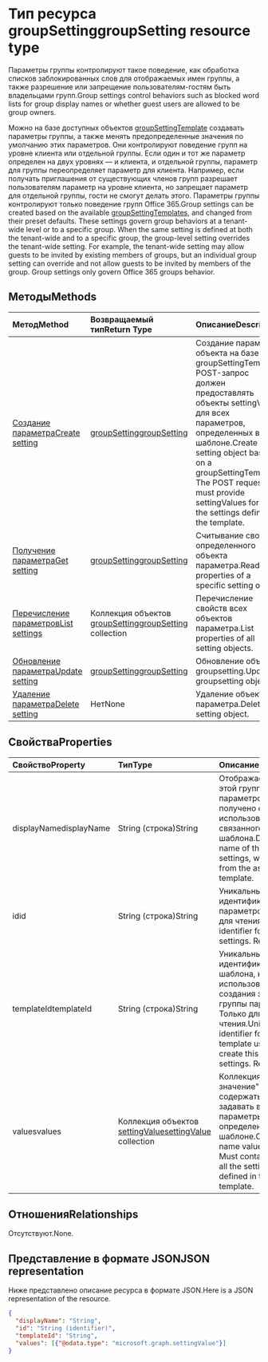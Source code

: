 # <a name="groupsetting-resource-type"></a><span data-ttu-id="efb92-101">Тип ресурса groupSetting</span><span class="sxs-lookup"><span data-stu-id="efb92-101">groupSetting resource type</span></span>

<span data-ttu-id="efb92-102">Параметры группы контролируют такое поведение, как обработка списков заблокированных слов для отображаемых имен группы, а также разрешение или запрещение пользователям-гостям быть владельцами групп.</span><span class="sxs-lookup"><span data-stu-id="efb92-102">Group settings control behaviors such as blocked word lists for group display names or whether guest users are allowed to be group owners.</span></span>

<span data-ttu-id="efb92-p101">Можно на базе доступных объектов [groupSettingTemplate](groupSettingTemplate.md) создавать параметры группы, а также менять предопределенные значения по умолчанию этих параметров. Они контролируют поведение групп на уровне клиента или отдельной группы. Если один и тот же параметр определен на двух уровнях — и клиента, и отдельной группы, параметр для группы переопределяет параметр для клиента.  Например, если получать приглашения от существующих членов групп разрешает пользователям параметр на уровне клиента, но запрещает параметр для отдельной группы, гости не смогут делать этого. Параметры группы контролируют только поведение групп Office 365.</span><span class="sxs-lookup"><span data-stu-id="efb92-p101">Group settings can be created based on the available [groupSettingTemplates](groupSettingTemplate.md), and changed from their preset defaults. These settings govern group behaviors at a tenant-wide level or to a specific group. When the same setting is defined at both the tenant-wide and to a specific group, the group-level setting overrides the tenant-wide setting.  For example, the tenant-wide setting may allow guests to be invited by existing members of groups, but an individual group setting can override and not allow guests to be invited by members of the group. Group settings only govern Office 365 groups behavior.</span></span>

## <a name="methods"></a><span data-ttu-id="efb92-108">Методы</span><span class="sxs-lookup"><span data-stu-id="efb92-108">Methods</span></span>

| <span data-ttu-id="efb92-109">Метод</span><span class="sxs-lookup"><span data-stu-id="efb92-109">Method</span></span> | <span data-ttu-id="efb92-110">Возвращаемый тип</span><span class="sxs-lookup"><span data-stu-id="efb92-110">Return Type</span></span> | <span data-ttu-id="efb92-111">Описание</span><span class="sxs-lookup"><span data-stu-id="efb92-111">Description</span></span> |
|:---------------|:--------|:----------|
|[<span data-ttu-id="efb92-112">Создание параметра</span><span class="sxs-lookup"><span data-stu-id="efb92-112">Create setting</span></span>](../api/groupsetting_post_groupsettings.md) | [<span data-ttu-id="efb92-113">groupSetting</span><span class="sxs-lookup"><span data-stu-id="efb92-113">groupSetting</span></span>](groupsetting.md) |<span data-ttu-id="efb92-p102">Создание параметра объекта на базе groupSettingTemplate. POST-запрос должен предоставлять объекты settingValue для всех параметров, определенных в шаблоне.</span><span class="sxs-lookup"><span data-stu-id="efb92-p102">Create a setting object based on a groupSettingTemplate. The POST request must provide settingValues for all the settings defined in the template.</span></span> |
|[<span data-ttu-id="efb92-116">Получение параметра</span><span class="sxs-lookup"><span data-stu-id="efb92-116">Get setting</span></span>](../api/groupsetting_get.md) | [<span data-ttu-id="efb92-117">groupSetting</span><span class="sxs-lookup"><span data-stu-id="efb92-117">groupSetting</span></span>](groupsetting.md) | <span data-ttu-id="efb92-118">Считывание свойств определенного объекта параметра.</span><span class="sxs-lookup"><span data-stu-id="efb92-118">Read properties of a specific setting object.</span></span> |
|[<span data-ttu-id="efb92-119">Перечисление параметров</span><span class="sxs-lookup"><span data-stu-id="efb92-119">List settings</span></span>](../api/groupsetting_list.md) | <span data-ttu-id="efb92-120">Коллекция объектов [groupSetting](groupsetting.md)</span><span class="sxs-lookup"><span data-stu-id="efb92-120">[groupSetting](groupsetting.md) collection</span></span> | <span data-ttu-id="efb92-121">Перечисление свойств всех объектов параметра.</span><span class="sxs-lookup"><span data-stu-id="efb92-121">List properties of all setting objects.</span></span> |
|[<span data-ttu-id="efb92-122">Обновление параметра</span><span class="sxs-lookup"><span data-stu-id="efb92-122">Update setting</span></span>](../api/groupsetting_update.md) | [<span data-ttu-id="efb92-123">groupSetting</span><span class="sxs-lookup"><span data-stu-id="efb92-123">groupSetting</span></span>](groupsetting.md) | <span data-ttu-id="efb92-124">Обновление объекта groupsetting.</span><span class="sxs-lookup"><span data-stu-id="efb92-124">Update groupsetting object.</span></span> |
|[<span data-ttu-id="efb92-125">Удаление параметра</span><span class="sxs-lookup"><span data-stu-id="efb92-125">Delete setting</span></span>](../api/groupsetting_delete.md) | <span data-ttu-id="efb92-126">Нет</span><span class="sxs-lookup"><span data-stu-id="efb92-126">None</span></span> | <span data-ttu-id="efb92-127">Удаление объекта параметра.</span><span class="sxs-lookup"><span data-stu-id="efb92-127">Delete a setting object.</span></span> |

## <a name="properties"></a><span data-ttu-id="efb92-128">Свойства</span><span class="sxs-lookup"><span data-stu-id="efb92-128">Properties</span></span>

| <span data-ttu-id="efb92-129">Свойство</span><span class="sxs-lookup"><span data-stu-id="efb92-129">Property</span></span> | <span data-ttu-id="efb92-130">Тип</span><span class="sxs-lookup"><span data-stu-id="efb92-130">Type</span></span> | <span data-ttu-id="efb92-131">Описание</span><span class="sxs-lookup"><span data-stu-id="efb92-131">Description</span></span> |
|:---------------|:--------|:----------|
|<span data-ttu-id="efb92-132">displayName</span><span class="sxs-lookup"><span data-stu-id="efb92-132">displayName</span></span>|<span data-ttu-id="efb92-133">String (строка)</span><span class="sxs-lookup"><span data-stu-id="efb92-133">String</span></span>| <span data-ttu-id="efb92-134">Отображаемое имя этой группы параметров, которое получено с использованием связанного шаблона.</span><span class="sxs-lookup"><span data-stu-id="efb92-134">Display name of this group of settings, which comes from the associated template.</span></span> |
|<span data-ttu-id="efb92-135">id</span><span class="sxs-lookup"><span data-stu-id="efb92-135">id</span></span>|<span data-ttu-id="efb92-136">String (строка)</span><span class="sxs-lookup"><span data-stu-id="efb92-136">String</span></span>| <span data-ttu-id="efb92-p103">Уникальный идентификатор этих параметров. Только для чтения.</span><span class="sxs-lookup"><span data-stu-id="efb92-p103">Unique identifier for these settings. Read-only.</span></span> |
|<span data-ttu-id="efb92-139">templateId</span><span class="sxs-lookup"><span data-stu-id="efb92-139">templateId</span></span>|<span data-ttu-id="efb92-140">String (строка)</span><span class="sxs-lookup"><span data-stu-id="efb92-140">String</span></span>| <span data-ttu-id="efb92-p104">Уникальный идентификатор шаблона, который использовался для создания этой группы параметров. Только для чтения.</span><span class="sxs-lookup"><span data-stu-id="efb92-p104">Unique identifier for the template used to create this group of settings. Read-only.</span></span> |
|<span data-ttu-id="efb92-143">values</span><span class="sxs-lookup"><span data-stu-id="efb92-143">values</span></span>|<span data-ttu-id="efb92-144">Коллекция объектов [settingValue](settingvalue.md)</span><span class="sxs-lookup"><span data-stu-id="efb92-144">[settingValue](settingvalue.md) collection</span></span>| <span data-ttu-id="efb92-p105">Коллекция пар "имя-значение". Должно содержать и задавать все параметры, определенные в шаблоне.</span><span class="sxs-lookup"><span data-stu-id="efb92-p105">Collection of name value pairs. Must contain and set all the settings defined in the template.</span></span> |

## <a name="relationships"></a><span data-ttu-id="efb92-147">Отношения</span><span class="sxs-lookup"><span data-stu-id="efb92-147">Relationships</span></span>

<span data-ttu-id="efb92-148">Отсутствуют.</span><span class="sxs-lookup"><span data-stu-id="efb92-148">None.</span></span>

## <a name="json-representation"></a><span data-ttu-id="efb92-149">Представление в формате JSON</span><span class="sxs-lookup"><span data-stu-id="efb92-149">JSON representation</span></span>

<span data-ttu-id="efb92-150">Ниже представлено описание ресурса в формате JSON.</span><span class="sxs-lookup"><span data-stu-id="efb92-150">Here is a JSON representation of the resource.</span></span>

<!--{
  "blockType": "resource",
  "openType": true,
  "optionalProperties": [],
  "keyProperty": "id",
  "baseType": "microsoft.graph.entity",
  "@odata.type": "microsoft.graph.groupSetting"
}-->

```json
{
  "displayName": "String",
  "id": "String (identifier)",
  "templateId": "String",
  "values": [{"@odata.type": "microsoft.graph.settingValue"}]
}

```


<!-- uuid: 8fcb5dbc-d5aa-4681-8e31-b001d5168d79
2015-10-25 14:57:30 UTC -->
<!-- {
  "type": "#page.annotation",
  "description": "groupSetting resource",
  "keywords": "",
  "section": "documentation",
  "tocPath": ""
}-->